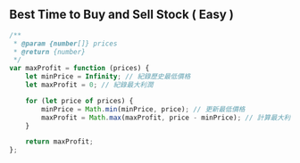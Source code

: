 ## Best Time to Buy and Sell Stock ( Easy )

```javascript
/**
 * @param {number[]} prices
 * @return {number}
 */
var maxProfit = function (prices) {
    let minPrice = Infinity; // 紀錄歷史最低價格
    let maxProfit = 0; // 紀錄最大利潤

    for (let price of prices) {
        minPrice = Math.min(minPrice, price); // 更新最低價格
        maxProfit = Math.max(maxProfit, price - minPrice); // 計算最大利潤
    }

    return maxProfit;
};
```
